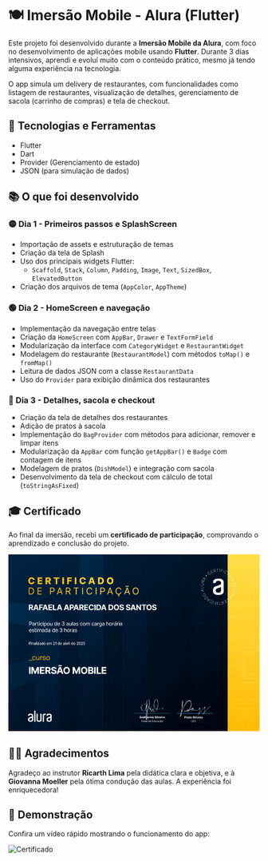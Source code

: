 # 🍽️ Imersão Mobile - Alura (Flutter)

Este projeto foi desenvolvido durante a **Imersão Mobile da Alura**, com foco no desenvolvimento de aplicações mobile usando **Flutter**. Durante 3 dias intensivos, aprendi e evoluí muito com o conteúdo prático, mesmo já tendo alguma experiência na tecnologia.

O app simula um delivery de restaurantes, com funcionalidades como listagem de restaurantes, visualização de detalhes, gerenciamento de sacola (carrinho de compras) e tela de checkout.

## 🚀 Tecnologias e Ferramentas
- Flutter
- Dart
- Provider (Gerenciamento de estado)
- JSON (para simulação de dados)

## 📚 O que foi desenvolvido

### 🟡 Dia 1 - Primeiros passos e SplashScreen
- Importação de assets e estruturação de temas
- Criação da tela de Splash
- Uso dos principais widgets Flutter:
  - `Scaffold`, `Stack`, `Column`, `Padding`, `Image`, `Text`, `SizedBox`, `ElevatedButton`
- Criação dos arquivos de tema (`AppColor`, `AppTheme`)

### 🟢 Dia 2 - HomeScreen e navegação
- Implementação da navegação entre telas
- Criação da `HomeScreen` com `AppBar`, `Drawer` e `TextFormField`
- Modularização da interface com `CategoryWidget` e `RestaurantWidget`
- Modelagem do restaurante (`RestaurantModel`) com métodos `toMap()` e `fromMap()`
- Leitura de dados JSON com a classe `RestaurantData`
- Uso do `Provider` para exibição dinâmica dos restaurantes

### 🔵 Dia 3 - Detalhes, sacola e checkout
- Criação da tela de detalhes dos restaurantes
- Adição de pratos à sacola
- Implementação do `BagProvider` com métodos para adicionar, remover e limpar itens
- Modularização da `AppBar` com função `getAppBar()` e `Badge` com contagem de itens
- Modelagem de pratos (`DishModel`) e integração com sacola
- Desenvolvimento da tela de checkout com cálculo de total (`toStringAsFixed`)

## 🎓 Certificado

Ao final da imersão, recebi um **certificado de participação**, comprovando o aprendizado e conclusão do projeto.

![Certificado](./tech_taste/assets/photos_readme/certificado.png)

## 👨‍🏫 Agradecimentos

Agradeço ao instrutor **Ricarth Lima** pela didática clara e objetiva, e à **Giovanna Moeller** pela ótima condução das aulas. A experiência foi enriquecedora!

## 🎥 Demonstração

Confira um vídeo rápido mostrando o funcionamento do app:

![Certificado](./tech_taste/assets/photos_readme/video.gif)